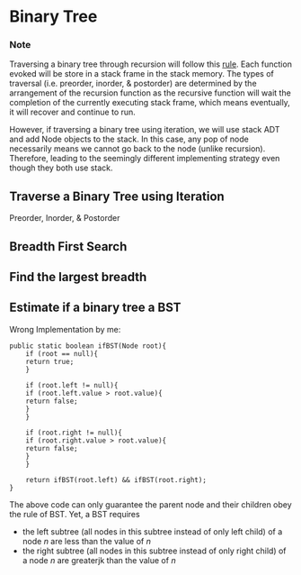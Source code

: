 # Binary Tree

### Note
Traversing a binary tree through recursion will follow this [rule](https://github.com/TairanD/Data-Struc-Algorithm-TA/blob/main/notes/04-tree-traversals.md#2).
Each function evoked will be store in a stack frame in the stack memory. The types of traversal (i.e. preorder, inorder, 
& postorder) are determined by the arrangement of the recursion function as the recursive function will wait the completion
of the currently executing stack frame, which means eventually, it will recover and continue to run. 

However, if traversing a binary tree using iteration, we will use stack ADT and add Node objects to the stack. In this 
case, any pop of node necessarily means we cannot go back to the node (unlike recursion). Therefore, leading to the 
seemingly different implementing strategy even though they both use stack.

## Traverse a Binary Tree using Iteration

Preorder, Inorder, & Postorder

## Breadth First Search

## Find the largest breadth

## Estimate if a binary tree a BST
Wrong Implementation by me:
```
public static boolean ifBST(Node root){
    if (root == null){
    return true;
    }

    if (root.left != null){
    if (root.left.value > root.value){
    return false;
    }
    }

    if (root.right != null){
    if (root.right.value > root.value){
    return false;
    }
    }

    return ifBST(root.left) && ifBST(root.right);
}
```
The above code can only guarantee the parent node and their children obey the rule of BST. Yet, a BST requires 
- the left subtree (all nodes in this subtree instead of only left child) of a node _n_ are less than the value of _n_
- the right subtree (all nodes in this subtree instead of only right child) of a node _n_ are greaterjk than the value of _n_